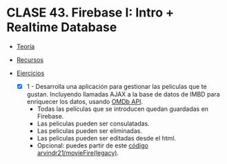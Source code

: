 # CLASE 43. Firebase I: Intro + Realtime Database

-   [Teoría](https://github.com/beatrizsmerino/Master-en-Programacion-FullStack-con-JavaScript-y-Node.js_ed4/blob/master/teoria/clase43.md)

-   [Recursos](https://github.com/beatrizsmerino/Master-en-Programacion-FullStack-con-JavaScript-y-Node.js_ed4/blob/master/recursos/clase43.md)

-   [Ejercicios](https://github.com/beatrizsmerino/Master-en-Programacion-FullStack-con-JavaScript-y-Node.js_ed4/blob/master/teoria/clase43.md#ejercicios)
    -   [x] 1 - Desarrolla una aplicación para gestionar las peliculas que te gustan. Incluyendo llamadas AJAX a la base de datos de IMBD para enriquecer los datos, usando [OMDb API](http://omdbapi.com/).
		-	Todas las películas que se introducen quedan guardadas en Firebase.
		-	Las peliculas pueden ser consulatadas.
		-	Las peliculas pueden ser eliminadas.
		-	Las peliculas pueden ser editadas desde el html.
		-	Opcional: puedes partir de este [código arvindr21/movieFire(legacy)](https://github.com/arvindr21/movieFire).
